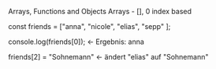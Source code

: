 Arrays, Functions and Objects
Arrays - [], 0 index based

const friends = ["anna", "nicole", "elias", "sepp" ];

console.log(friends[0]); <- Ergebnis: anna

friends[2] = "Sohnemann" <- ändert "elias" auf "Sohnemann"

